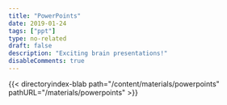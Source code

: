 ```yaml
---
title: "PowerPoints"
date: 2019-01-24
tags: ["ppt"]
type: no-related
draft: false
description: "Exciting brain presentations!"
disableComments: true
---
```


{{< directoryindex-blab path="/content/materials/powerpoints" pathURL="/materials/powerpoints" >}}
